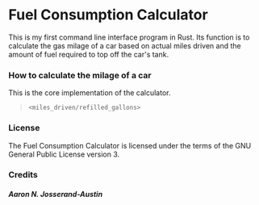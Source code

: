 # Fuel Consumption Calculator

This is my first command line interface program in Rust. Its function is to calculate the gas milage of a car based on actual miles driven and the amount of fuel required to top off the car's tank.

### How to calculate the milage of a car

This is the core implementation of the calculator.

> `<miles_driven/refilled_gallons>`

### License
The Fuel Consumption Calculator is licensed under the terms of the GNU General Public License version 3.

### Credits
##### Aaron N. Josserand-Austin

